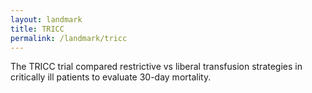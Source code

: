 ```yaml
---
layout: landmark
title: TRICC
permalink: /landmark/tricc
---
```


The TRICC trial compared restrictive vs liberal transfusion strategies in critically ill patients to evaluate 30-day mortality.

